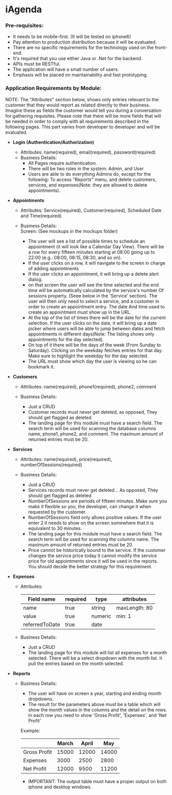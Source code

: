 # iAgenda

### Pre-requisites:
- It needs to be mobile-first. (It will be tested on iphone6)
- Pay attention to production distribution because it will be evaluated.
- There are no specific requirements for the technology used on the front-end.
- It's required that you use either Java or .Net for the backend.
- APIs must be RESTful.
- The application will have a small number of users.
- Emphasis will be placed on maintainability and fast prototyping.

### Application Requirements by Module:

NOTE: The "Attributes" section below, shows only entries relevant to the customer that they would report as related directly to their business. Imagine these as fields the customer would tell you during a conversation for gathering requisites. 
Please note that there will be more fields that will be needed in order to comply with all requirements described in the following pages. This part varies from developer to developer and will be evaluated.

- **Login (Authentication/Authorization)**
    - Attributes:
        name(required), email(required), password(required)
    - Business Details:
        - All Pages require authentication.
        - There will be two roles in the system: Admin, and User
        - Users are able to do everything Admins do, except for the following: To access "Reports" menu, and delete customers, services, and expenses(Note: they are allowed to delete appointments).
      
- **Appointments**
    - Attributes:
    Service(required), Customer(required), Scheduled Date and Time(required)
    
    - Business Details:  
        Screen: (See mockups in the mockups folder)
      - The user will see a list of possible times to schedule an appointment (it will look like a Calendar Day View). There will be a row for every fifteen minutes starting at 08:00 going up to 22:00 (e.g.: 08:00, 08:15, 08:30, and so on).
      - If the user clicks on a row, it will navigate to the screen in charge of adding appointments
      - If the user clicks an appointment, it will bring up a delete alert dialog.
      - on that screen the user will see the time selected and the end time will be automatically calculated by the service's number Of sessions property. (Seee below in the 'Service' section). The user will then only need to select a service, and a customer in order to create an appointment entry. The date And time used to create an appointment must show up in the URL.
      - At the top of the list of times there will be the date for the current selection. If the user clicks on the date, it will bring up a date picker where users will be able to jump between dates and fetch appointments in different days(Note: The listing shows only appointments for the day selected).
      - On top of it there will be the days of the week (From Sunday to Saturday). Clicking on the weekday fetches entries for that day. Make sure to highlight the weekday for the day selected.
      - The URL must show which day the user is viewing so he can bookmark it.
  
- **Customers**
    - Attributes:
    name(required), phone1(required), phone2, comment
      
  - Business Details:
      - Just a CRUD
      - Customer records must never get deleted, as opposed, They should get flagged as deleted
      - The landing page for this module must have a search field. The search term will be used for scanning the database columns name, phone1, phone2, and comment. The maximum amount of returned entries must be 20.



- **Services**
  - Attributes:
    name(required), price(required), numberOfSessions(required)

  - Business Details:
    - Just a CRUD
    - Services records must never get deleted... As opposed, They should get flagged as deleted
    - NumberOfSessions are periods of fifteen minutes. Make sure you make it flexible so you, the developer, can change it when requested by the customer. 
    - NumberOfSessions field only allows positive values. If the user enter 2 it needs to show on the screen somewhere that it is equivalent to 30 minutes.
    - The landing page for this module must have a search field. The search term will be used for scanning the columns name. The maximum amount of returned entries must be 20.
    - Price cannot be historically bound to the service. If the customer changes the service price today it cannot modify the service price for old appointments since it will be used in the reports. You should decide the better strategy for this requirement.
    
    
- **Expenses**

  - Attributes:

    | Field name | required | type | attributes |
    | ------ | ------ | ------- | ------- |
    | name | true | string | maxLength: 80 |
    | value | true | numeric | min: 1 |
    | referredToDate | true | date |  |
      
  - Business Details:
    - Just a CRUD
    - The landing page for this module will list all expenses for a month selected. There will be a select dropdown with the month list. It pull the entries based on the month selected. 
  
- **Reports**

    - Business Details:
        - The user will have on screen a year, starting and ending month dropdowns.
        - The result for the parameters above must be a table which will show the month values in the columns and the detail on the rows. In each row you need to show 'Gross Profit', 'Expenses', and 'Net Profit'
        
        Example:
        
        |  | March | April | May |
        | ------ | ------ | ------- | ------- |
        | Gross Profit | 15000 | 12000 | 14000 |
        | Expenses | 3000 | 2500 | 2800 |
        | Net Profit | 12000 | 9500 | 11200 |
        
        - IMPORTANT: The output table must have a proper output on both iphone and desktop windows.
        



